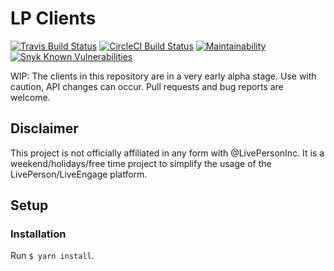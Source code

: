 # LP Clients

[![Travis Build Status](https://travis-ci.org/busybeaver/lp-libs.svg?branch=master)](https://travis-ci.org/busybeaver/lp-libs)
[![CircleCI Build Status](https://circleci.com/gh/busybeaver/lp-libs.svg?style=shield)](https://circleci.com/gh/busybeaver/lp-libs)
[![Maintainability](https://api.codeclimate.com/v1/badges/6046092c94b7b4417a64/maintainability)](https://codeclimate.com/github/busybeaver/lp-libs/maintainability)
[![Snyk Known Vulnerabilities](https://snyk.io/test/github/busybeaver/lp-libs/badge.svg)](https://snyk.io/test/github/busybeaver/lp-libs)

WIP: The clients in this repository are in a very early alpha stage. Use with caution, API changes can occur. Pull requests and bug reports are welcome.

## Disclaimer

This project is not officially affiliated in any form with @LivePersonInc. It is a weekend/holidays/free time project to simplify the usage of the LivePerson/LiveEngage platform.

## Setup

### Installation

Run `$ yarn install`.
